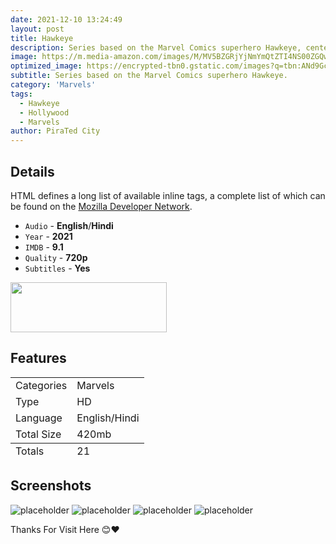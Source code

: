 ```yaml
---
date: 2021-12-10 13:24:49
layout: post
title: Hawkeye
description: Series based on the Marvel Comics superhero Hawkeye, centering on the adventures of Young Avenger, Kate M. Bishop, who took on the role after the original Avenger, Clint Barton.
image: https://m.media-amazon.com/images/M/MV5BZGRjYjNmYmQtZTI4NS00ZGQwLTg1YzQtMzJkOWJmYTNkODJmXkEyXkFqcGdeQXVyNTA3MTU2MjE@._V1_FMjpg_UX1000_.jpg
optimized_image: https://encrypted-tbn0.gstatic.com/images?q=tbn:ANd9GcSA8hEG8pkEJ9wUJkYows1WKRoJ8EaNTjI6_w&usqp=CAU
subtitle: Series based on the Marvel Comics superhero Hawkeye.
category: 'Marvels'
tags:
  - Hawkeye
  - Hollywood
  - Marvels
author: PiraTed City
---
```


## Details

HTML defines a long list of available inline tags, a complete list of which can be found on the [Mozilla Developer Network](https://developer.mozilla.org/en-US/docs/Web/HTML/Element).

- ``Audio`` - **English**/**Hindi**
- ``Year`` - **2021**
- ``IMDB`` - **9.1**
- ``Quality`` - **720p**
- ``Subtitles`` - **Yes**


<a href="https://t.me/c/1230727898/193"><img src="https://1.bp.blogspot.com/-zr3O4N-LjoI/YNjMk-1jtNI/AAAAAAAAACY/BWuQmeTMuesNWfJh5l0anFoEuz3toloBQCLcBGAsYHQ/s752/PicsArt_06-28-12.36.46.png" width="250" height="80"></a>

## Features

<table>
  <thead>
  </thead>
  <tfoot>
    <tr>
      <td>Totals</td>
      <td>21</td>    
    </tr>
  </tfoot>
  <tbody>
    <tr>
      <td>Categories</td>
      <td>Marvels</td>    
    </tr>
    <tr>
      <td>Type</td>
      <td>HD</td>    
    </tr>
    <tr>
      <td>Language</td>
      <td>English/Hindi</td>  
    </tr>
   <tr>
      <td>Total Size</td>
      <td>420mb</td>   
    </tr>
  </tbody>
</table>


## Screenshots

![placeholder](https://encrypted-tbn0.gstatic.com/images?q=tbn:ANd9GcSYdsP-i1VdjZONvXkHp47f52JBuL4lKl4R4A&usqp=CAU "Large example image")
![placeholder](https://encrypted-tbn0.gstatic.com/images?q=tbn:ANd9GcSpP78Lag_WxO-lnHM-Fk-n2ijk2dRmMl3hSQ&usqp=CAU "Medium example image")
![placeholder](https://encrypted-tbn0.gstatic.com/images?q=tbn:ANd9GcRdZTxJWlqvzOs94jHfMhfG5VKcnffIFdWmhA&usqp=CAU "Small example image")
![placeholder](https://encrypted-tbn0.gstatic.com/images?q=tbn:ANd9GcR6dbcoCjujFyUgviP6U6wvs1CWQ8BPTozJeQ&usqp=CAU "Small example image")


Thanks For Visit Here 😊❤️

